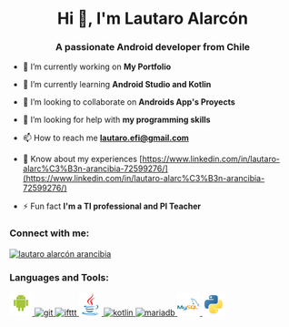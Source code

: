 <h1 align="center">Hi 👋, I'm Lautaro Alarcón</h1>
<h3 align="center">A passionate Android developer from Chile</h3>

- 🔭 I’m currently working on **My Portfolio**

- 🌱 I’m currently learning **Android Studio and Kotlin**

- 👯 I’m looking to collaborate on **Androids App's Proyects**

- 🤝 I’m looking for help with **my programming skills**

- 📫 How to reach me **lautaro.efi@gmail.com**

- 📄 Know about my experiences [https://www.linkedin.com/in/lautaro-alarc%C3%B3n-arancibia-72599276/](https://www.linkedin.com/in/lautaro-alarc%C3%B3n-arancibia-72599276/)

- ⚡ Fun fact **I'm a TI professional and PI Teacher**

<h3 align="left">Connect with me:</h3>
<p align="left">
<a href="https://linkedin.com/in/lautaro alarcón arancibia" target="blank"><img align="center" src="https://raw.githubusercontent.com/rahuldkjain/github-profile-readme-generator/master/src/images/icons/Social/linked-in-alt.svg" alt="lautaro alarcón arancibia" height="30" width="40" /></a>
</p>

<h3 align="left">Languages and Tools:</h3>
<p align="left"> <a href="https://developer.android.com" target="_blank" rel="noreferrer"> <img src="https://raw.githubusercontent.com/devicons/devicon/master/icons/android/android-original-wordmark.svg" alt="android" width="40" height="40"/> </a> <a href="https://git-scm.com/" target="_blank" rel="noreferrer"> <img src="https://www.vectorlogo.zone/logos/git-scm/git-scm-icon.svg" alt="git" width="40" height="40"/> </a> <a href="https://ifttt.com/" target="_blank" rel="noreferrer"> <img src="https://www.vectorlogo.zone/logos/ifttt/ifttt-ar21.svg" alt="ifttt" width="40" height="40"/> </a> <a href="https://www.java.com" target="_blank" rel="noreferrer"> <img src="https://raw.githubusercontent.com/devicons/devicon/master/icons/java/java-original.svg" alt="java" width="40" height="40"/> </a> <a href="https://kotlinlang.org" target="_blank" rel="noreferrer"> <img src="https://www.vectorlogo.zone/logos/kotlinlang/kotlinlang-icon.svg" alt="kotlin" width="40" height="40"/> </a> <a href="https://mariadb.org/" target="_blank" rel="noreferrer"> <img src="https://www.vectorlogo.zone/logos/mariadb/mariadb-icon.svg" alt="mariadb" width="40" height="40"/> </a> <a href="https://www.mysql.com/" target="_blank" rel="noreferrer"> <img src="https://raw.githubusercontent.com/devicons/devicon/master/icons/mysql/mysql-original-wordmark.svg" alt="mysql" width="40" height="40"/> </a> <a href="https://www.python.org" target="_blank" rel="noreferrer"> <img src="https://raw.githubusercontent.com/devicons/devicon/master/icons/python/python-original.svg" alt="python" width="40" height="40"/> </a> </p>

